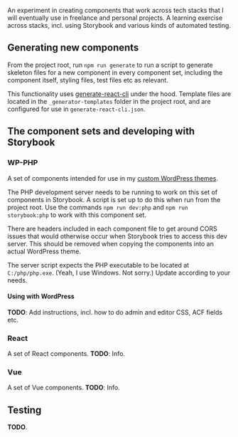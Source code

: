 An experiment in creating components that work across tech stacks that I will eventually use in freelance and personal projects. A learning exercise across stacks, incl. using Storybook and various kinds of automated testing. 

## Generating new components
From the project root, run `npm run generate` to run a script to generate skeleton files for a new component in every component set, including the component itself, styling files, test files etc as relevant.

This functionality uses [generate-react-cli](https://github.com/arminbro/generate-react-cli) under the hood. Template files are located in the `_generator-templates` folder in the project root, and are configured for use in `generate-react-cli.json`.

## The component sets and developing with Storybook

### WP-PHP
A set of components intended for use in my [custom WordPress themes](https://github.com/doubleedesign/doublee-dev-starter-kit).

The PHP development server needs to be running to work on this set of components in Storybook. A script is set up to do this when run from the project root. Use the commands `npm run dev:php` and `npm run storybook:php` to work with this component set.

There are headers included in each component file to get around CORS issues that would otherwise occur when Storybook tries to access this dev server. This should be removed when copying the components into an actual WordPress theme.

The server script expects the PHP executable to be located at `C:/php/php.exe`. (Yeah, I use Windows. Not sorry.) Update according to your needs.

#### Using with WordPress

**TODO**: Add instructions, incl. how to do admin and editor CSS, ACF fields etc.

### React
A set of React components. **TODO**: Info.

### Vue
A set of Vue components. **TODO**: Info.

## Testing

**TODO**.
